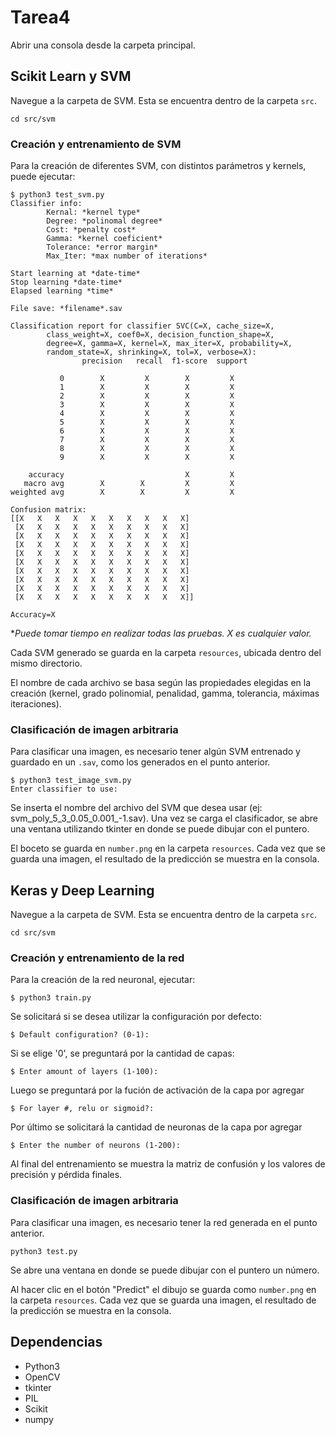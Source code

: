 # Tarea4

Abrir una consola desde la carpeta principal.

## Scikit Learn y SVM

Navegue a la carpeta de SVM. Esta se encuentra dentro de la carpeta `src`.

```(console)
cd src/svm
```

### Creación y entrenamiento de SVM

Para la creación de diferentes SVM, con distintos parámetros y kernels, puede ejecutar:

```(console)
$ python3 test_svm.py
Classifier info:
        Kernal: *kernel type*
        Degree: *polinomal degree*
        Cost: *penalty cost*
        Gamma: *kernel coeficient*
        Tolerance: *error margin*
        Max_Iter: *max number of iterations*

Start learning at *date-time*
Stop learning *date-time*
Elapsed learning *time*

File save: *filename*.sav

Classification report for classifier SVC(C=X, cache_size=X,
        class_weight=X, coef0=X, decision_function_shape=X,
        degree=X, gamma=X, kernel=X, max_iter=X, probability=X,
        random_state=X, shrinking=X, tol=X, verbose=X):
                precision   recall  f1-score  support

           0        X         X        X         X
           1        X         X        X         X
           2        X         X        X         X
           3        X         X        X         X
           4        X         X        X         X
           5        X         X        X         X
           6        X         X        X         X
           7        X         X        X         X
           8        X         X        X         X
           9        X         X        X         X

    accuracy                           X         X
   macro avg        X        X         X         X
weighted avg        X        X         X         X

Confusion matrix:
[[X   X   X   X   X   X   X   X   X   X]
 [X   X   X   X   X   X   X   X   X   X]
 [X   X   X   X   X   X   X   X   X   X]
 [X   X   X   X   X   X   X   X   X   X]
 [X   X   X   X   X   X   X   X   X   X]
 [X   X   X   X   X   X   X   X   X   X]
 [X   X   X   X   X   X   X   X   X   X]
 [X   X   X   X   X   X   X   X   X   X]
 [X   X   X   X   X   X   X   X   X   X]
 [X   X   X   X   X   X   X   X   X   X]]

Accuracy=X
```

\*_Puede tomar tiempo en realizar todas las pruebas. X es cualquier valor._

Cada SVM generado se guarda en la carpeta `resources`, ubicada dentro del mismo directorio.

El nombre de cada archivo se basa según las propiedades elegidas en la creación (kernel, grado polinomial, penalidad, gamma, tolerancia, máximas iteraciones).

### Clasificación de imagen arbitraria

Para clasificar una imagen, es necesario tener algún SVM entrenado y guardado en un `.sav`, como los generados en el punto anterior.

```(console)
$ python3 test_image_svm.py
Enter classifier to use:
```

Se inserta el nombre del archivo del SVM que desea usar (ej: svm_poly_5_3_0.05_0.001_-1.sav). Una vez se carga el clasificador, se abre una ventana utilizando tkinter en donde se puede dibujar con el puntero.

El boceto se guarda en `number.png` en la carpeta `resources`. Cada vez que se guarda una imagen, el resultado de la predicción se muestra en la consola.

## Keras y Deep Learning

Navegue a la carpeta de SVM. Esta se encuentra dentro de la carpeta `src`.

```(console)
cd src/svm
```
### Creación y entrenamiento de la red

Para la creación de la red neuronal, ejecutar:

```(console)
$ python3 train.py
```
Se solicitará si se desea utilizar la configuración por defecto:
```
$ Default configuration? (0-1): 
```
Si se elige '0', se preguntará por la cantidad de capas:
```
$ Enter amount of layers (1-100):
```
Luego se preguntará por la fución de activación de la capa por agregar
```
$ For layer #, relu or sigmoid?: 
```
Por último se solicitará la cantidad de neuronas de la capa por agregar
```
$ Enter the number of neurons (1-200):
```

Al final del entrenamiento se muestra la matriz de confusión y los valores de precisión y pérdida finales.


### Clasificación de imagen arbitraria

Para clasificar una imagen, es necesario tener la red generada en el punto anterior.

```(console)
python3 test.py
```

Se abre una ventana en donde se puede dibujar con el puntero un número. 

Al hacer clic en el botón "Predict" el dibujo se guarda como `number.png` en la carpeta `resources`. Cada vez que se guarda una imagen, el resultado de la predicción se muestra en la consola.


## Dependencias

- Python3
- OpenCV
- tkinter
- PIL
- Scikit
- numpy
